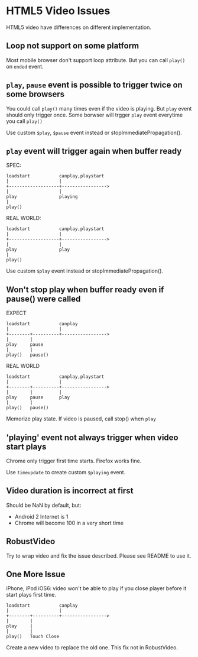 HTML5 Video Issues
==================

HTML5 video have differences on different implementation.


Loop not support on some platform
---------------------------------

Most mobile browser don't support loop attribute.
But you can call `play()` on `ended` event.


`play`, `pause` event is possible to trigger twice on some browsers
------------------------------------------------------------------

You could call `play()` many times even if the video is playing.
But `play` event should only trigger once.
Some borwser will trgger `play` event everytime you call `play()`

Use custom `$play`, `$pause` event instead or stopImmediatePropagation().

`play` event will trigger again when buffer ready
-------------------------------------------------

SPEC:

    loadstart           canplay,playstart
    |                   |
    +-------------------+----------------->
    |                   |
    play                playing 
    |    
    play()

REAL WORLD:

    loadstart           canplay,playstart
    |                   |
    +-------------------+----------------->
    |                   |
    play                play
    |    
    play() 


Use custom `$play` event instead or stopImmediatePropagation().


Won't stop play when buffer ready even if pause() were called
----------------------------------------------------------------

EXPECT

    loadstart           canplay
    |                   |
    +--------+----------+----------------->
    |        |          
    play     pause           
    |        |
    play()   pause()

REAL WORLD

    loadstart           canplay,playstart
    |                   |
    +--------+----------+----------------->
    |        |          |
    play     pause      play     
    |        |
    play()   pause()

Memorize play state. If video is paused, call stop() when `play`


'playing' event not always trigger when video start plays
---------------------------------------------------------

Chrome only trigger first time starts. Firefox works fine.

Use `timeupdate` to create custom `$playing` event.


Video duration is incorrect at first
------------------------------------

Should be NaN by default, but:
* Android 2 Internet is 1
* Chrome will become 100 in a very short time



RobustVideo
-----------

Try to wrap video and fix the issue described.
Please see README to use it.


One More Issue
--------------

iPhone, iPod iOS6: video won't be able to play if you close player before it start plays first time.

    loadstart           canplay
    |                   |
    +--------+----------+----------------->
    |        |          
    play     |           
    |        |
    play()   Touch Close

Create a new video to replace the old one.
This fix not in RobustVideo.


